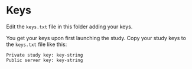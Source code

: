 # Keys

Edit the `keys.txt` file in this folder adding your keys.

You get your keys upon first launching the study.
Copy your study keys to the `keys.txt` file like this:

```
Private study key: key-string
Public server key: key-string
```
